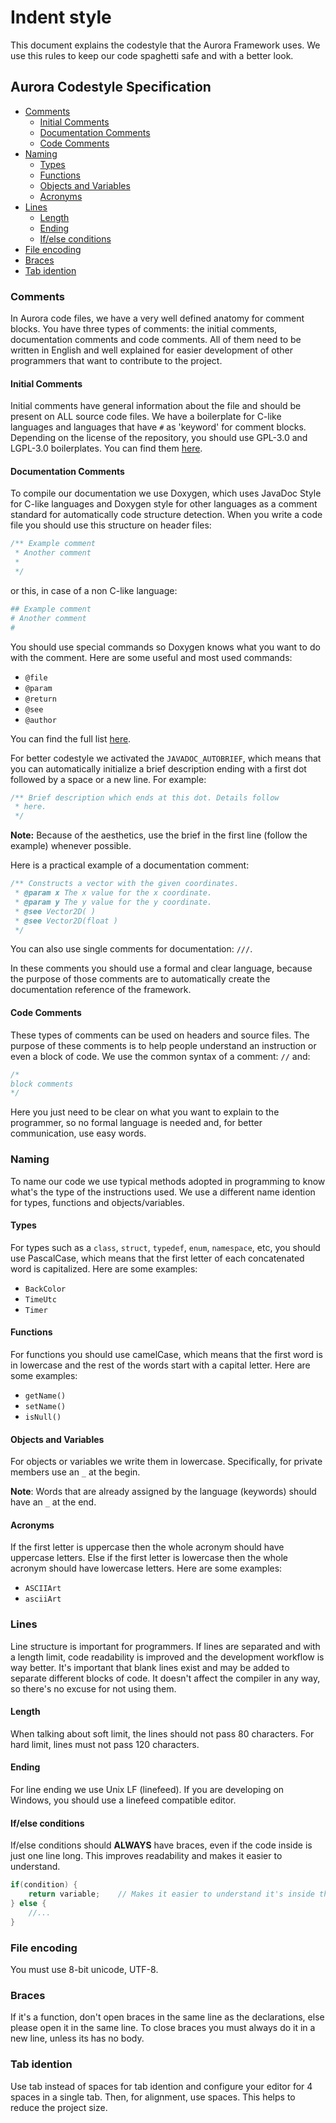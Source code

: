 # Indent style

This document explains the codestyle that the Aurora Framework uses. We use this rules to keep our code spaghetti safe and with a better look.

## Aurora Codestyle Specification
<!-- TOC depthFrom:3 depthTo:6 withLinks:1 updateOnSave:1 orderedList:0 -->

- [Comments](#comments)
	- [Initial Comments](#initial-comments)
	- [Documentation Comments](#documentation-comments)
	- [Code Comments](#code-comments)
- [Naming](#naming)
	- [Types](#types)
	- [Functions](#functions)
	- [Objects and Variables](#objects-and-variables)
	- [Acronyms](#acronyms)
- [Lines](#lines)
	- [Length](#length)
	- [Ending](#ending)
	- [If/else conditions](#if/else-conditions)
- [File encoding](#file-encodig)
- [Braces](#braces)
- [Tab idention](#tab-idention)

<!-- /TOC -->

### Comments
In Aurora code files, we have a very well defined anatomy for comment blocks. You have three types of comments: the initial comments, documentation comments and code comments. All of them need to be written in English and well explained for easier development of other programmers that want to contribute to the project.

#### Initial Comments
Initial comments have general information about the file and should be present on ALL source code files. We have a boilerplate for C-like languages and languages that have `#` as 'keyword' for comment blocks. Depending on the license of the repository, you should use GPL-3.0 and LGPL-3.0 boilerplates. You can find them [here](BOILERPLATES.md).


#### Documentation Comments
To compile our documentation we use Doxygen, which uses JavaDoc Style for C-like languages and Doxygen style for other languages as a comment standard for automatically code structure detection. When you write a code file you should use this structure on header files:
```cpp
/** Example comment
 * Another comment
 *
 */
```
or this, in case of a non C-like language:
```cmake
## Example comment
# Another comment
#
```

You should use special commands so Doxygen knows what you want to do with the comment. Here are some useful and most used commands:
-   `@file`
-   `@param`
-   `@return`
-   `@see`
-   `@author`

You can find the full list [here](http://www.stack.nl/~dimitri/doxygen/manual/commands.html).

For better codestyle we activated the `JAVADOC_AUTOBRIEF`, which means that you can automatically initialize a brief description ending with a first dot followed by a space or a new line. For example:
```cpp
/** Brief description which ends at this dot. Details follow
 * here.
 */
```
**Note:** Because of the aesthetics, use the brief in the first line (follow the example) whenever possible.

Here is a practical example of a documentation comment:
```cpp
/** Constructs a vector with the given coordinates.
 * @param x The x value for the x coordinate.
 * @param y The y value for the y coordinate.
 * @see Vector2D( )
 * @see Vector2D(float )
 */
```
You can also use single comments for documentation: `///`.

In these comments you should use a formal and clear language, because the purpose of those comments are to automatically create the documentation reference of the framework.

#### Code Comments
These types of comments can be used on headers and source files. The purpose of these comments is to help people understand an instruction or even a block of code. We use the common syntax of a comment: `//` and:
```cpp
/*
block comments
*/
```
Here you just need to be clear on what you want to explain to the programmer, so no formal language is needed and, for better communication, use easy words.

### Naming
To name our code we use typical methods adopted in programming to know what's the type of the instructions used. We use a different name idention for types, functions and objects/variables.

#### Types
For types such as a `class`, `struct`, `typedef`, `enum`, `namespace`, etc, you should use PascalCase, which means that the first letter of each concatenated word is capitalized. Here are some examples:

- `BackColor`
- `TimeUtc`
- `Timer`

#### Functions
For functions you should use camelCase, which means that the first word is in lowercase and the rest of the words start with a capital letter. Here are some examples:
- `getName()`
- `setName()`
- `isNull()`

#### Objects and Variables
For objects or variables we write them in lowercase. Specifically, for private members use an `_` at the begin.

**Note**: Words that are already assigned by the language (keywords) should have an `_` at the end.

#### Acronyms
If the first letter is uppercase then the whole acronym should have uppercase letters. Else if the first letter is lowercase then the whole acronym should have lowercase letters. Here are some examples:
- `ASCIIArt`
- `asciiArt`

### Lines
Line structure is important for programmers. If lines are separated and with a length limit, code readability is improved and the development workflow is way better. It's important that blank lines exist and may be added to separate different blocks of code. It doesn't affect the compiler in any way, so there's no excuse for not using them.

#### Length
When talking about soft limit, the lines should not pass 80 characters. For hard limit, lines must not pass 120 characters.

#### Ending
For line ending we use Unix LF (linefeed). If you are developing on Windows, you should use a linefeed compatible editor.

#### If/else conditions
If/else conditions should **ALWAYS** have braces, even if the code inside is just one line long. This improves readability and makes it easier to understand.
```cpp
if(condition) {
	return variable;	// Makes it easier to understand it's inside the first condition
} else {
	//...
}
```

### File encoding
You must use 8-bit unicode, UTF-8.

### Braces
If it's a function, don't open braces in the same line as the declarations, else please open it in the same line. To close braces you must always do it in a new line, unless its has no body.

### Tab idention
Use tab instead of spaces for tab idention and configure your editor for 4 spaces in a single tab. Then, for alignment, use spaces. This helps to reduce the project size.